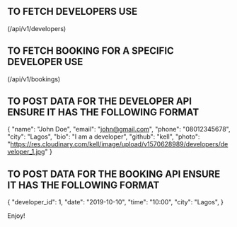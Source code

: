 ## TO FETCH DEVELOPERS USE

(/api/v1/developers)

## TO FETCH BOOKING FOR A SPECIFIC DEVELOPER USE

(/api/v1/bookings)

## TO POST DATA FOR THE DEVELOPER API ENSURE IT HAS THE FOLLOWING FORMAT

{
"name": "John Doe",
"email": "john@gmail.com",
"phone": "08012345678",
"city": "Lagos",
"bio": "I am a developer",
"github": "kell",
"photo": "https://res.cloudinary.com/kell/image/upload/v1570628989/developers/developer_1.jpg"
}

## TO POST DATA FOR THE BOOKING API ENSURE IT HAS THE FOLLOWING FORMAT

{
"developer_id": 1,
"date": "2019-10-10",
"time": "10:00",
"city": "Lagos",
}

Enjoy!
